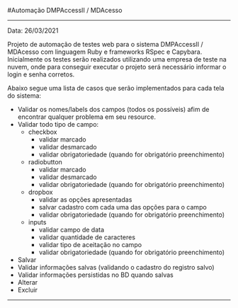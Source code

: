 
#Automação DMPAccessII / MDAcesso 

-------------------------------------------------------------------------------
Data: 26/03/2021

Projeto de automação de testes web para o sistema DMPAccessII / MDAcesso com linguagem Ruby e frameworks RSpec e Capybara.
Inicialmente os testes serão realizados utilizando uma empresa de teste na nuvem, onde para conseguir executar o projeto
será necessário informar o login e senha corretos.

Abaixo segue uma lista de casos que serão implementados para cada tela do sistema:

- Validar os nomes/labels dos campos (todos os possíveis) afim de encontrar qualquer problema em seu resource.
- Validar todo tipo de campo:
	- checkbox
		- validar marcado
		- validar desmarcado
		- validar obrigatoriedade (quando for obrigatório preenchimento)
	- radiobutton
		- validar marcado
		- validar desmarcado
		- validar obrigatoriedade (quando for obrigatório preenchimento)
	- dropbox
		- validar as opções apresentadas
		- salvar cadastro com cada uma das opções para o campo
		- validar obrigatoriedade (quando for obrigatório preenchimento)
	- inputs
		- validar campo de data
		- validar quantidade de caracteres
		- validar tipo de aceitação no campo
		- validar obrigatoriedade (quando for obrigatório preenchimento)
- Salvar
- Validar informações salvas (validando o cadastro do registro salvo)
- Validar informações persistidas no BD quando salvas
- Alterar
- Excluir

-------------------------------------------------------------------------------
